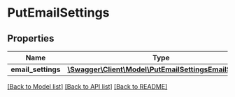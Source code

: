 # PutEmailSettings

## Properties
Name | Type | Description | Notes
------------ | ------------- | ------------- | -------------
**email_settings** | [**\Swagger\Client\Model\PutEmailSettingsEmailSettings**](PutEmailSettingsEmailSettings.md) |  | 

[[Back to Model list]](../README.md#documentation-for-models) [[Back to API list]](../README.md#documentation-for-api-endpoints) [[Back to README]](../README.md)


